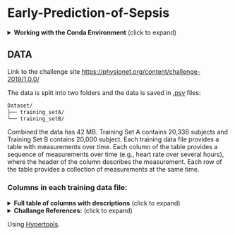 # Early-Prediction-of-Sepsis

<details>
<summary><b>Working with the Conda Environment</b> (click to expand)</summary>
<br>

## Setting Up the Conda Environment

This project uses a conda environment to manage dependencies. To set up the environment on your local machine, follow these steps:

1. **Install Miniconda or Anaconda**:

   If you haven't already, install Miniconda or Anaconda on your machine. Visit [Miniconda](https://docs.conda.io/en/latest/miniconda.html) or [Anaconda](https://www.anaconda.com/products/individual) for installation instructions.

2. **Create the Environment**:

   Navigate to the project directory and run the following command to create a conda environment from the `environment.yml` file:

```bash
conda env create -f environment.yml
```

3. **Activate the Environment**:

    Once the environment is created, you can activate it using:

```bash
conda activate myenv
```

Replace `myenv` with the name of the environment specified in the `environment.yml` file.

## Working with the Conda Environment

### Installing Additional Packages

If you need to install additional packages, make sure to activate the environment and use:

```bash
conda install package-name
```

Or, if the package is only available via pip (still check installation guide for the specific package):

```bash
pip install package-name
```

There may be other ways to install a package for example using `conda-forge`  ( `conda install package -c conda-forge` ) so always look for instructions online.

### Updating the Environment

If you've added new packages or made other changes to the environment that you want to share with the team, you can update the `environment.yml` file by running:

```bash
conda env export --from-history > environment.yml
```

**Note:** The yml file contains `prefix` field which relates to the path of the environment **locally**, conda however, doesn't care and besides manually deleting the line there doens't seem to be a way to avoid creating that line when exporting.

**Note:** Use the `--from-history` flag to only include packages you've explicitly installed, avoiding platform-specific packages in the environment file.

### Sharing Changes

After updating the `environment.yml` file, commit and push the changes to the GitHub repository so the team members can update their environments by running:

```bash
conda env update --file environment.yml --prune
```

The `--prune` option removes any dependencies that are no longer needed from the environment.

### Adding conda environment to JupyterLab

To make your conda environment visible to JupyterLab you need to add your environment by creating a kernel spec:

```bash
python -m ipykernel install --user --name YourEnvironmentName --display-name "Display Name"
```

### Running JupyterLab

1. Intall JupyterLab:

```bash
pip3 install jupyter
```

2. Navigate to the notebooks directory:

```bash
cd notebooks
```

3. Run JupyterLab

```bash
jupyter lab
```

</details>

## DATA

Link to the challenge site https://physionet.org/content/challenge-2019/1.0.0/

The data is split into two folders and the data is saved in [.psv](https://docs.amperity.com/reference/format_psv.html) files:

```sh
Dataset/
├── training_setA/
└── training_setB/
```

Combined the data has 42 MB. Training Set A contains 20,336 subjects and Training Set B contains 20,000 subject. Each training data file provides a table with measurements over time. Each column of the table provides a sequence of measurements over time (e.g., heart rate over several hours), where the header of the column describes the measurement. Each row of the table provides a collection of measurements at the same time.

### Columns in each training data file:

<details>
<summary><b>Full table of columns with descriptions</b> (click to expand)</summary>
<br>

| Variable Name       | Description                                                               |
|---------------------|---------------------------------------------------------------------------|
**Vital Signs (columns 1-8)**
| HR                  | Heart rate (beats per minute)                                             |
| O2Sat               | Pulse oximetry (%)                                                        |
| Temp                | Temperature (Deg C)                                                       |
| SBP                 | Systolic BP (mm Hg)                                                       |
| MAP                 | Mean arterial pressure (mm Hg)                                            |
| DBP                 | Diastolic BP (mm Hg)                                                      |
| Resp                | Respiration rate (breaths per minute)                                     |
| EtCO2               | End tidal carbon dioxide (mm Hg)                                          |
**Laboratory Values (columns 9-34)**
| BaseExcess          | Measure of excess bicarbonate (mmol/L)                                    |
| HCO3                | Bicarbonate (mmol/L)                                                      |
| FiO2                | Fraction of inspired oxygen (%)                                           |
| pH                  | N/A                                                                       |
| PaCO2               | Partial pressure of carbon dioxide from arterial blood (mm Hg)            |
| SaO2                | Oxygen saturation from arterial blood (%)                                 |
| AST                 | Aspartate transaminase (IU/L)                                             |
| BUN                 | Blood urea nitrogen (mg/dL)                                               |
| Alkalinephos        | Alkaline phosphatase (IU/L)                                               |
| Calcium             | (mg/dL)                                                                   |
| Chloride            | (mmol/L)                                                                  |
| Creatinine          | (mg/dL)                                                                   |
| Bilirubin_direct    | Bilirubin direct (mg/dL)                                                  |
| Glucose             | Serum glucose (mg/dL)                                                     |
| Lactate             | Lactic acid (mg/dL)                                                       |
| Magnesium           | (mmol/dL)                                                                 |
| Phosphate           | (mg/dL)                                                                   |
| Potassium           | (mmol/L)                                                                  |
| Bilirubin_total     | Total bilirubin (mg/dL)                                                   |
| TroponinI           | Troponin I (ng/mL)                                                        |
| Hct                 | Hematocrit (%)                                                            |
| Hgb                 | Hemoglobin (g/dL)                                                         |
| PTT                 | Partial thromboplastin time (seconds)                                     |
| WBC                 | Leukocyte count (count*10^3/µL)                                           |
| Fibrinogen          | (mg/dL)                                                                   |
| Platelets           | (count*10^3/µL)                                                           |
**Demographics (columns 35-40)**
| Age                 | Years (100 for patients 90 or above)                                      |
| Gender              | Female (0) or Male (1)                                                    |
| Unit1               | Administrative identifier for ICU unit (MICU)                             |
| Unit2               | Administrative identifier for ICU unit (SICU)                             |
| HospAdmTime         | Hours between hospital admit and ICU admit                                |
| ICULOS              | ICU length-of-stay (hours since ICU admit)                                |
**Outcome (column 41)**
| SepsisLabel         | For sepsis patients, SepsisLabel is 1 if t≥tsepsis-6 and 0 if t<tsepsis-6. For non-sepsis patients, SepsisLabel is 0. |

</details>

<details>
<summary><b>Challange References:</b> (click to expand)</summary>
<br>

1. **The Signature-Based Model for Early Detection of Sepsis From Electronic Health Records in the Intensive Care Unit**

   [link](https://physionet.org/content/challenge-2019/1.0.0/papers/CinC2019-014.pdf)

   - **Team**: James Morrill, Andrey Kormilitzin, Alejo Nevado-Holgado, Sumanth Swaminathan, Sam Howison, Terry Lyons (University of Oxford, Iterex Therapeutics)
   - **Abstract**: Introduced a signature-based regression model for sepsis detection from ICU patient data, achieving the highest utility function score (0.360) and ranking 1st in the PhysioNet Challenge 2019. The model utilizes gradient boosting machines and signature features from patient time-series data to predict sepsis risk at every time interval post-admission.

   #### What the Team Did

   - Developed a new machine learning approach using signature transformation to extract features from time-series physiological data of ICU patients, enhancing prediction accuracy for sepsis onset.
   - Implemented a gradient boosting machine algorithm that leverages both current time-point data and extracted signature features to model sepsis effects longitudinally.
   - Conducted a detailed analysis of various feature sets, including hand-crafted features and signature transformations, to evaluate their predictive power and impact on model performance.
   - Employed stratified 5-fold cross-validation and light gbm for model training and validation, optimizing for a utility score that considers the trade-offs between true positives, false positives, and timely prediction.

   #### What They Found Useful

   - Signature features significantly improved model performance by providing a comprehensive summary of longitudinal physiological measurements, distinguishing between septic and non-septic cases effectively.
   - The inclusion of hand-crafted features, such as ShockIndex and BUN/CR ratios, alongside signature transformations, showcased a systematic improvement in predicting sepsis risk.
   - The model achieved an AUC ROC of 0.868, demonstrating its efficacy in screening for sepsis risk with the ability to predict sepsis cases correctly in 65.3% of instances, often well before the onset.

   #### Challenges and Limitations

   - Despite the model's high utility score and AUC ROC, achieving the desired balance between sensitivity and specificity for clinical application remains a challenge, particularly in predicting sepsis within the crucial 6-hour window prior to onset.
   - The study focuses on the utility function optimization, which might not fully encapsulate the clinical nuances of sepsis prediction and management within the ICU setting.

   #### Future Directions

   - Explore the potential of signature-based models in other clinical prediction tasks, leveraging the method's ability to process complex time-series data effectively.
   - Investigate the integration of more diverse data sources and feature engineering techniques to further enhance the predictive accuracy and timeliness of sepsis detection.
   - Evaluate the model's performance in a real-world clinical setting, focusing on its utility as a decision-support tool for healthcare professionals in the intensive care unit.

2. **A Multi-Task Imputation and Classification Neural Architecture for Early Prediction of Sepsis from Multivariate Clinical Time Series**

   [link](https://physionet.org/content/challenge-2019/1.0.0/papers/CinC2019-110.pdf)

   - **Team**: Yale Chang, Jonathan Rubin, Gregory Boverman, Shruti Vij, Asif Rahman, Annamalai Natarajan, Saman Parvaneh (Philips Research North America, Cambridge, USA)
   - **Abstract**: This work focuses on early sepsis prediction using multivariate clinical time series data. The authors employed a recurrent imputation model (RITS) for handling missing data, followed by a Temporal Convolutional Network (TCN) for prediction. A custom time-dependent weighting approach for error types in the loss function was applied. The model achieved a utility score of 0.328 in the PhysioNet Computing in Cardiology Challenge 2019, placing 9th, and an improved version later reached a utility score of 0.342 in a follow-up event, securing 2nd place.

   #### What the Team Did

   - Developed a multi-task neural architecture combining recurrent imputation for time series (RITS) with Temporal Convolutional Networks (TCN) for early detection of sepsis.
   - Introduced a novel set of features that model the missingness in clinical data, enhancing the prediction model's accuracy.
   - Employed a custom-designed loss function incorporating time-dependent weights to manage different error types, effectively balancing the trade-offs between early, on-time, and late predictions of sepsis.
   - Conducted experiments on a real-world dataset provided by the PhysioNet/Computing in Cardiology Challenge 2019, demonstrating the proposed model's effectiveness in sepsis prediction.

   #### What They Found Useful

   - The RITS approach for imputing missing values significantly outperformed traditional imputation methods, providing a strong foundation for accurate sepsis prediction.
   - The TCN model was chosen for its efficiency in handling long historical sequences and its ability to make predictions at any point during the ICU stay without future data leakage.
   - The custom loss function tailored for the sepsis prediction task played a crucial role in optimizing the model's performance, particularly in minimizing the penalties associated with too early or too late predictions.
   - The combination of RITS-imputed data with TCN, augmented by missingness indicator variables, proved to be highly effective, outperforming other sequence prediction models.

   #### Challenges and Limitations

   - Handling irregularly sampled and missing data points in multivariate clinical time series posed significant challenges, addressed through the RITS model.
   - Balancing predictions to avoid too early or too late detection of sepsis required careful tuning of the loss function, highlighting the complexity of modeling clinical decision-making processes.
   - The variance in test utility scores across different folds indicated the need for ensemble models to improve prediction reliability and reduce variance.

   #### Future Directions

   - Further exploration of ensemble models could potentially lead to higher test utility scores by incorporating a greater variety of prediction models and increasing the number of RITS-TCN models.
   - Investigating model interpretation techniques, especially for black-box models like RITS and TCN, would be valuable for integrating these models into clinical workflows more effectively.
   - Continuous refinement of the loss function to better align with clinical needs and enhance the practical applicability of sepsis prediction models in real-world settings.


3. **Sepsis Prediction in Intensive Care Unit Using Ensemble of XGboost Models**

   [link](https://physionet.org/content/challenge-2019/1.0.0/papers/CinC2019-238.pdf)

   - **Team**: Morteza Zabihi, Serkan Kiranyaz, Moncef Gabbouj (Tampere University, Finland, and Qatar University, Qatar)
   - **Abstract**: This study addresses the challenge of early sepsis prediction in ICU patients by leveraging an ensemble of XGboost models. A novel feature set including patterns of missing values is proposed, which significantly contributes to the predictive performance. The methodology achieved third place in the PhysioNet/Computing in Cardiology Challenge 2019, demonstrating its effectiveness with an overall utility score of 0.339.

   #### What the Team Did

   - Developed an ensemble learning approach using five XGboost models for early sepsis prediction, focusing on ICU patients' clinical data.
   - Extracted 407 features from clinical data, including vital signs, demographic variables, and laboratory values, with a particular emphasis on modeling missingness.
   - Employed a wrapper feature selection algorithm to identify the most clinically relevant features, considering both present and missing data.
   - Achieved robust performance across different hospital datasets, officially ranking as the third team in the PhysioNet Challenge with a utility score of 0.339.

   #### What They Found Useful

   - The introduction of discriminative features to model the patterns of missing values in clinical data, acknowledging that missingness may carry informative signals for sepsis prediction.
   - A comprehensive feature engineering strategy that extracted a wide range of features, including both sliding-window and non-sliding-window based features, to capture the dynamic nature of sepsis.
   - The ensemble approach, combining multiple XGboost models, enhanced the robustness and accuracy of sepsis prediction, outperforming traditional clinical criteria.
   - The study identified that variables related to hospital administration time, temperature, heart rate, and blood pressure were among the top predictors of sepsis, underscoring the clinical relevance of the selected features.

   #### Challenges and Limitations

   - The presence of significant class imbalance between sepsis and non-sepsis observations required careful data balancing techniques to train effective models.
   - Performance variability across different hospital datasets highlighted the challenge of generalizing the predictive model, with a noticeable drop in performance on one of the test sets.
   - The reliance on sophisticated machine learning models and extensive feature engineering may limit the interpretability of the predictive process, an essential aspect for clinical adoption.

   #### Future Directions

   - Further exploration of the role of missing data in clinical prediction models, specifically investigating the informative nature of missingness across various medical conditions.
   - Enhancement of the ensemble model by incorporating advanced machine learning techniques and exploring alternative ensemble strategies to improve prediction accuracy and generalizability.
   - Clinical validation and integration of the proposed predictive model into ICU workflows, aiming to assess its impact on clinical outcomes and sepsis management strategies.

5. **Utilizing Informative Missingness for Early Prediction of Sepsis**
   
   [link](https://physionet.org/content/challenge-2019/1.0.0/papers/CinC2019-280.pdf)

   - **Team**: Janmajay Singh, Kentaro Oshiro, Raghava Krishnan, Masahiro Sato, Tomoko Ohkuma, Noriji Kato (Fuji Xerox Co, Ltd, Yokohama, Japan)
   - **Abstract**: This study presents a novel approach to predict sepsis early in ICU patients by leveraging patterns in the missingness of physiological variables. The research introduces an XGBoost model that incorporates informative missingness, resulting in a utility score of 0.337 and securing a 5th place ranking in the challenge.

   #### What the Team Did

   - Developed an XGBoost model for early sepsis prediction, emphasizing the role of informative missingness in physiological data.
   - Explored various model variations with adjustments in hyperparameters, window sizes, and imputation methods to enhance prediction accuracy.
   - Implemented a strategy to represent the missingness of features through masking vectors, aligning with patterns observed in sepsis versus non-sepsis patients.
   - Shifted the sepsis labels to earlier time steps and fine-tuned the classification probability threshold to maximize the utility score.

   #### What They Found Useful

   - Analyzing the missingness patterns (informative missingness) in the data provided critical insights, revealing that certain variables exhibited different observation rates between sepsis and non-sepsis patients.
   - The non-imputation approach, combined with the use of masking vectors for all temporal variables, significantly improved the model's performance.
   - Shifting the sepsis labels to encourage the model to predict sepsis earlier than the actual onset time proved to be an effective strategy for improving utility scores.
   - The best-performing model, which included informative missingness and label shifting, achieved a utility score of 0.337 on the full test set, indicating its potential for early sepsis prediction in clinical settings.

   #### Challenges and Limitations

   - Dealing with a significant class imbalance and the inherent challenges of predicting sepsis, which affects a relatively small percentage of ICU patients.
   - The need to balance between false positives and true positives, especially given the high stakes of early sepsis prediction in terms of patient outcomes.
   - The approach's reliance on the specific characteristics of the dataset, which may limit its generalizability to other clinical settings or patient populations.

   #### Future Directions

   - Further research into the implications of informative missingness across different medical conditions and datasets to validate the approach's efficacy beyond sepsis prediction.
   - Exploration of sequence learning models that can inherently handle temporal data and missing values to possibly improve prediction accuracy.
   - Real-world implementation and validation of the model in clinical settings to assess its practical utility and impact on patient care and outcomes.

6. **Early Prediction of Sepsis Using Gradient Boosting Decision Trees with Optimal Sample Weighting**

   [link](https://physionet.org/content/challenge-2019/1.0.0/papers/CinC2019-459.pdf)

   - **Team**: Ibrahim Hammoud, IV Ramakrishnan, Mark Henry (Stony Brook University)
   - **Abstract**: The team developed a model for early sepsis prediction using an ensemble of gradient boosting decision trees, trained with weighted binary cross-entropy loss. The model uses a fixed-size feature vector from the last 20 hours of patient data, with imputation mimicking real-time healthcare information. The model was tuned and evaluated through 5-fold cross-validation, achieving a 6th rank out of 78 in the PhysioNet/Computing in Cardiology Challenge 2019.

   #### What the Team Did

   - Proposed a method to train an ensemble of gradient boosting decision trees for early sepsis prediction, focusing on a weighted binary cross-entropy loss to handle the unique challenges of sepsis data.
   - Developed a fixed-size feature vector based on the last 20 hours of data for each patient, incorporating a real-time imputation scheme that simulates the information available to healthcare professionals.
   - Employed 5-fold cross-validation for hyper-parameter tuning and model evaluation, aiming for the maximum utility score on the training set to guide the selection of the evaluation set threshold.

   #### What They Found Useful

   - The use of weighted binary cross-entropy loss was pivotal in handling the imbalance and specificity of the sepsis prediction challenge, allowing for the efficient training of the model.
   - Real-time imputation and fixed-size feature vectors were effective in mimicking the decision-making environment of healthcare professionals, providing a more realistic basis for the model's predictions.
   - Early prediction of sepsis showed potential for significant impact, with the model achieving a notable rank in the challenge, demonstrating the viability of gradient boosting decision trees for this application.

   #### Challenges and Limitations

   - The fixed-size window of 20 hours for feature vectors, while computationally necessary, might have limited the model's ability to utilize more extended historical data potentially beneficial for prediction accuracy.
   - Despite achieving a high rank, the model encountered challenges with a high false positive rate and variance in score distribution among positive patients, indicating room for optimization in threshold setting and score calibration.
   - The heavy reliance on the challenge's utility function for model training and evaluation may have introduced biases or artifacts in prediction behavior, emphasizing the need for further exploration of alternative metrics and methods.

   #### Future Directions

   - Investigating sequence models like LSTMs for their potential to incorporate both short-term and long-term information from real-time signals, addressing the limitations of fixed-size feature vectors.
   - Exploring alternative metrics, scoring functions, and models to improve early prediction tasks, aiming to optimize real-time prediction settings more effectively.
   - Continued examination of the impacts of utility functions on model outputs and prediction timing to refine and enhance early sepsis prediction approaches.

   ### Notable Mention:

   ### Time-Specific Metalearners for the Early Prediction of Sepsis

   [link](https://physionet.org/content/challenge-2019/1.0.0/papers/CinC2019-029.pdf)

   - **Team**: Marcus Vollmer, Christian F Luz, Philipp Sodmann, Bhanu Sinha, Sven-Olaf Kuhn (University Medicine Greifswald, University of Groningen, University Medical Center Groningen)
   - **Abstract**: Proposed a novel approach to predict sepsis 6 hours prior to onset using time-specific stacked ensembles and a non-specific XGBoost model, trained on ICU data from the 2019 PhysioNet Challenge. Despite the challenges of imprecise and incomplete data, the models demonstrated potential in sepsis prediction with a normalized utility score of 0.394 for the XGBoost model.

   #### What the Team Did

   - Developed time-specific metalearners and a general XGBoost model to predict sepsis in ICU patients 6 hours before onset, leveraging a dataset of 40,336 ICU stays.
   - Employed extensive data cleaning, feature engineering, and rolling window techniques to build robust features from clinical scores (e.g., SOFA, qSOFA, SIRS) and physiological data.
   - Evaluated model performance using task-specific utility functions and assessed variable importance to identify key predictors of sepsis.
   - Conducted a triple data split for training, validation, and testing, optimizing model parameters and threshold selection for binary classification (sepsis/no sepsis).

   #### What They Found Useful

   - Time-specific metalearners allowed for nuanced prediction by adapting to the dynamic clinical landscape and varying sepsis prevalence throughout ICU stays.
   - Feature engineering, particularly the generation of rolling window features and clinical scores, proved crucial in capturing the temporal dynamics of sepsis.
   - The non-specific XGBoost model achieved a notable utility score, demonstrating the effectiveness of machine learning techniques over traditional clinical scores for sepsis prediction.
   - Variables such as ventilation status, white blood cell count, and partial thromboplastin time emerged as significant predictors, highlighting their clinical relevance in early sepsis detection.

   #### Challenges and Limitations

   - Handling the imprecision and incompleteness of ICU data posed significant challenges, necessitating sophisticated data cleaning and imputation strategies.
   - Time-specific metalearners, while promising, exhibited limitations in threshold selection, affecting their overall performance compared to the non-specific model.
   - The study did not participate in the official PhysioNet Challenge, limiting external validation and comparison with other state-of-the-art models.

   #### Future Directions

   - Further research is needed to refine time-specific metalearning approaches, possibly by incorporating more granular temporal analysis and advanced feature engineering techniques.
   - Exploring the integration of additional data sources, such as genetic or immunological markers, could enhance model sensitivity and specificity for sepsis prediction.
   - Deployment and real-world validation of these models in ICU settings are essential steps toward assessing their clinical utility and impact on patient outcomes.


</details>

Using [Hypertools](https://hypertools.readthedocs.io/en/latest/auto_examples/plot_PPCA.html).